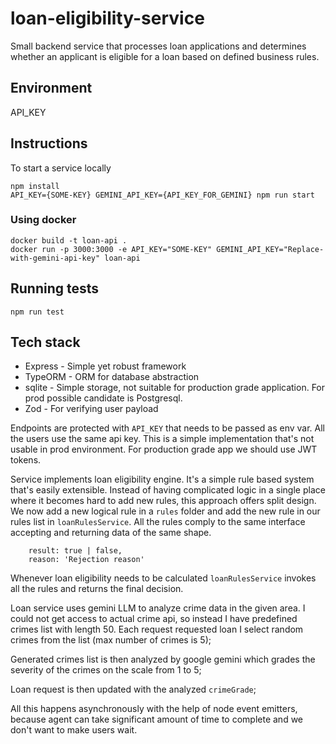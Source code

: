# loan-eligibility-service

Small backend service that processes loan applications and determines whether an applicant is eligible for a loan based on defined business rules.

## Environment
API_KEY


## Instructions
To start a service locally
```
npm install
API_KEY={SOME-KEY} GEMINI_API_KEY={API_KEY_FOR_GEMINI} npm run start
```

### Using docker
```
docker build -t loan-api .
docker run -p 3000:3000 -e API_KEY="SOME-KEY" GEMINI_API_KEY="Replace-with-gemini-api-key" loan-api
```

## Running tests
```
npm run test
```

## Tech stack
- Express - Simple yet robust framework
- TypeORM - ORM for database abstraction
- sqlite - Simple storage, not suitable for production grade application. For prod possible candidate is Postgresql.
- Zod - For verifying user payload


Endpoints are protected with `API_KEY` that needs to be passed as env var.
All the users use the same api key.
This is a simple implementation that's not usable in prod environment.
For production grade app we should use JWT tokens.

Service implements loan eligibility engine. It's a simple rule based system that's easily extensible. Instead of having complicated logic in a single place where it becomes hard to add new rules, this approach offers split design. We now add a new logical rule in a `rules` folder and add the new rule in our rules list in `loanRulesService`. All the rules comply to the same interface accepting and returning data of the same shape.
```
    result: true | false,
    reason: 'Rejection reason'
``` 
Whenever loan eligibility needs to be calculated `loanRulesService` invokes all the rules and returns the final decision.

Loan service uses gemini LLM to analyze crime data in the given area.
I could not get access to actual crime api, so instead I have predefined crimes list with length 50.
Each request requested loan I select random crimes from the list (max number of crimes is 5);

Generated crimes list is then analyzed by google gemini which grades the severity of the crimes on the scale from 1 to 5;

Loan request is then updated with the analyzed `crimeGrade`;

All this happens asynchronously with the help of node event emitters, because agent can take significant amount of time to complete and we don't want to make users wait.

